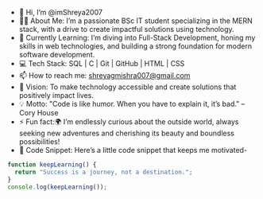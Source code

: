 - 👋 Hi, I’m @imShreya2007
- 👩‍💻 About Me: I’m a passionate BSc IT student specializing in the MERN stack, with a drive to create impactful solutions using technology.  
- 🌱 Currently Learning: I’m diving into Full-Stack Development, honing my skills in web technologies, and building a strong foundation for modern software development.  
- 💻 Tech Stack: SQL | C | Git | GitHub | HTML | CSS  
- 📫 How to reach me: shreyagmishra007@gmail.com
- 🌟 Vision: To make technology accessible and create solutions that positively impact lives.  
- 💡 Motto: "Code is like humor. When you have to explain it, it’s bad." – Cory House  
- ⚡ Fun fact:🌍 I’m endlessly curious about the outside world, always seeking new adventures and cherishing its beauty and boundless possibilities!
- 📜 Code Snippet: Here’s a little code snippet that keeps me motivated-
```javascript
function keepLearning() {
  return "Success is a journey, not a destination.";
}
console.log(keepLearning());
